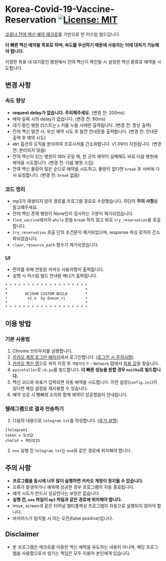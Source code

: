 # Korea-Covid-19-Vaccine-Reservation [![License: MIT](https://img.shields.io/badge/License-MIT-yellow.svg)](https://opensource.org/licenses/MIT)
[코로나 잔여 백신 예약 매크로](https://github.com/SJang1/korea-covid-19-remaining-vaccine-macro)를 기반으로 한 커스텀 빌드입니다.

**더 빠른 백신 예약을 목표로 하며, 속도를 우선하기 때문에 사용자는 이에 대처가 가능해야 합니다.**

지정한 좌표 내 대기중인 병원에서 잔여 백신이 확인될 시 설정한 백신 종류로 예약을 시도합니다.

## 변경 사항
### 속도 향상
- **request delay가 없습니다. 주의해주세요.** (변경 전: 200ms)
- 예약 실패 시의 delay가 없습니다. (변경 전: 80ms)
- 대기 중인 병원 리스트는 `p` 키를 누를 시에만 출력됩니다. (변경 전: 항상 출력)
- 잔여 백신 발견 시, 우선 예약 시도 후 발견 안내문을 출력합니다. (변경 전: 안내문 출력 후 예약 시도)
- `ANY` 옵션의 로직을 분리하여 프로시저를 간소화합니다. v1.3부터 지원됩니다. (변경 전: 분리되지 않음)
- 잔여 백신이 있는 병원이 여러 곳일 때, 한 곳의 예약이 실패해도 바로 다음 병원에 예약을 시도합니다. (변경 전: 다음 병원 스킵)
- 잔여 백신 물량이 많은 순으로 예약을 시도하고, 물량이 없다면 `break` 후 서버에 다시 요청합니다. (변경 전: `break` 없음)

### 코드 정리
- mp3가 재생되지 않아 경로를 프로그램 경로로 수정했습니다. 하단의 **주의 사항**을 참고해주세요.
- 잔여 백신 존재 병원이 None인지 검사하는 구문이 제거되었습니다.
- `find_vaccine`에서의 `while` 문을 `break` 하지 않고 바로 `try_reservation`을 호출합니다.
- `try_reservation` 호출 단의 조건문이 제거되었으며, response 파싱 로직이 간소화되었습니다.
- `clear`, `resource_path` 함수가 제거되었습니다.

### UI
- 편의를 위해 연동된 카카오 사용자명이 출력됩니다.
- 실행 시 커스텀 빌드 안내용 배너가 출력됩니다.
```
* * * * * * * * * * * * * * * * * * *
*                                   *
*        KC19VR CUSTOM BUILD        *
*         v1.x  by Queue_ri         *
*                                   *
* * * * * * * * * * * * * * * * * * *
```

## 이용 방법
### 기본 사용법
1. Chrome 브라우저를 실행합니다.
2. [카카오 계정 로그인 페이지](https://accounts.kakao.com/login?continue=https%3A%2F%2Fvaccine-map.kakao.com%2Fmap2%3Fv%3D1)에서 로그인합니다. [(로그인 시 주의사항)](https://github.com/Queue-ri/Korea-Covid-19-Vaccine-Reservation/blob/main/login-manual.md)
3. [카카오 백신 맵](https://vaccine-map.kakao.com/map2?v=1)으로 위치 지정 후 `개발자도구` - `Network` 탭에서 [좌표 값](https://github.com/Queue-ri/Korea-Covid-19-Vaccine-Reservation/issues/5)을 찾습니다.
4. `pyinstaller`로 `cb.py`를 빌드합니다. **더 빠른 성능을 원할 경우 `nuitka`로 빌드합니다.**
5. 백신 코드와 좌표가 입력되면 자동 예약을 시도합니다. 이전 설정(`config.ini`)이 있다면 해당 설정을 재사용할 수 있습니다.
6. 예약 성공 시 빵빠레 소리와 함께 예약이 성공했음이 안내됩니다.

### 텔레그램으로 결과 전송하기
1. 다음의 내용으로 `telegram.txt`를 작성합니다. [(추가 설명)](https://github.com/SJang1/korea-covid-19-remaining-vaccine-macro/discussions/574)
```
[telegram]
token = 토큰값
chatid = 채팅방ID
```
2. `exe` 실행 전 `telegram.txt`는 `exe`와 같은 경로에 위치해야 합니다.

## 주의 사항
- **프로그램을 동시에 너무 많이 실행하면 카카오 계정이 정지될 수 있습니다.**
- 오류가 발생하거나 예약에 성공한 경우 프로그램이 자동 종료됩니다.
- 예약 시도가 반드시 성공한다는 보장은 없습니다.
- **실행 전, `exe` 파일이 `mp3` 파일과 같은 경로에 위치해야 합니다.**
- tmux, screen과 같은 터미널 멀티플렉싱 프로그램이 자동으로 실행되지 않아야 합니다.
- 바이러스가 탐지될 시 이는 오진(false positive)입니다.

## Disclaimer
- 본 프로그램은 매크로를 이용한 백신 예약을 유도하는 내용이 아니며, 해당 프로그램을 사용함으로서 생기는 책임은 모두 이용자 본인에게 있습니다.
